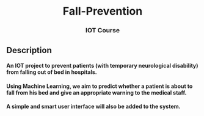 <h1 align="center">Fall-Prevention</h1>
<h3 align="center">IOT Course</h3>

## Description
#### An IOT project to prevent patients (with temporary neurological disability) from falling out of bed in hospitals.
#### Using Machine Learning, we aim to predict whether a patient is about to fall from his bed and give an appropriate warning to the medical staff.
#### A simple and smart user interface will also be added to the system.
